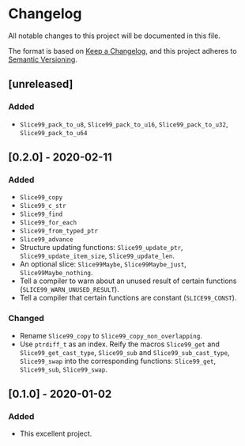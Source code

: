 # Changelog
All notable changes to this project will be documented in this file.

The format is based on [Keep a Changelog](https://keepachangelog.com/en/1.0.0/),
and this project adheres to [Semantic Versioning](https://semver.org/spec/v2.0.0.html).

## [unreleased]

### Added

 - `Slice99_pack_to_u8`, `Slice99_pack_to_u16`, `Slice99_pack_to_u32`, `Slice99_pack_to_u64`

## [0.2.0] - 2020-02-11

### Added

 - `Slice99_copy`
 - `Slice99_c_str`
 - `Slice99_find`
 - `Slice99_for_each`
 - `Slice99_from_typed_ptr`
 - `Slice99_advance`
 - Structure updating functions: `Slice99_update_ptr`, `Slice99_update_item_size`, `Slice99_update_len`.
 - An optional slice: `Slice99Maybe`, `Slice99Maybe_just`, `Slice99Maybe_nothing`.
 - Tell a compiler to warn about an unused result of certain functions (`SLICE99_WARN_UNUSED_RESULT`).
 - Tell a compiler that certain functions are constant (`SLICE99_CONST`).

### Changed

 - Rename `Slice99_copy` to `Slice99_copy_non_overlapping`.
 - Use `ptrdiff_t` as an index. Reify the macros `Slice99_get` and `Slice99_get_cast_type`, `Slice99_sub` and `Slice99_sub_cast_type`, `Slice99_swap` into the corresponding functions: `Slice99_get`, `Slice99_sub`, `Slice99_swap`.

## [0.1.0] - 2020-01-02

### Added

 - This excellent project.
